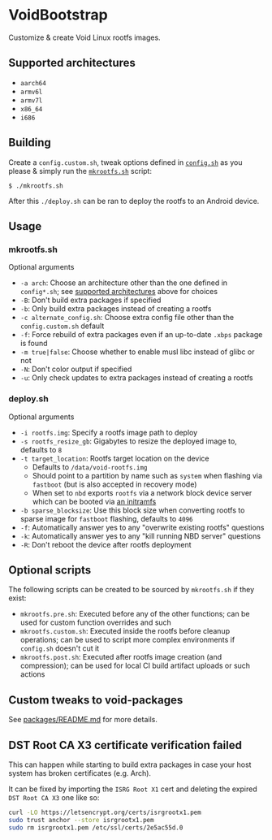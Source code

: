 # VoidBootstrap
Customize & create Void Linux rootfs images.

## Supported architectures
* `aarch64`
* `armv6l`
* `armv7l`
* `x86_64`
* `i686`

## Building
Create a `config.custom.sh`, tweak options defined in [`config.sh`](config.sh) as you please & simply run the [`mkrootfs.sh`](mkrootfs.sh) script:
```
$ ./mkrootfs.sh
```
After this `./deploy.sh` can be ran to deploy the rootfs to an Android device.

## Usage
### mkrootfs.sh
Optional arguments
* `-a arch`: Choose an architecture other than the one defined in `config*.sh`; see [supported architectures](#supported-architectures) above for choices
* `-B`: Don't build extra packages if specified
* `-b`: Only build extra packages instead of creating a rootfs
* `-c alternate_config.sh`: Choose extra config file other than the `config.custom.sh` default
* `-f`: Force rebuild of extra packages even if an up-to-date `.xbps` package is found
* `-m true|false`: Choose whether to enable musl libc instead of glibc or not
* `-N`: Don't color output if specified
* `-u`: Only check updates to extra packages instead of creating a rootfs
### deploy.sh
Optional arguments
* `-i rootfs.img`: Specify a rootfs image path to deploy
* `-s rootfs_resize_gb`: Gigabytes to resize the deployed image to, defaults to `8`
* `-t target_location`: Rootfs target location on the device
  * Defaults to `/data/void-rootfs.img`
  * Should point to a partition by name such as `system` when flashing via `fastboot` (but is also accepted in recovery mode)
  * When set to `nbd` exports `rootfs` via a network block device server which can be booted via [an initramfs](https://github.com/JamiKettunen/initramfs-tools)
* `-b sparse_blocksize`: Use this block size when converting rootfs to sparse image for `fastboot` flashing, defaults to `4096`
* `-f`: Automatically answer yes to any "overwrite existing rootfs" questions
* `-k`: Automatically answer yes to any "kill running NBD server" questions
* `-R`: Don't reboot the device after rootfs deployment

## Optional scripts
The following scripts can be created to be sourced by `mkrootfs.sh` if they exist:
* `mkrootfs.pre.sh`: Executed before any of the other functions; can be used for custom function overrides and such
* `mkrootfs.custom.sh`: Executed inside the rootfs before cleanup operations; can be used to script more complex environments if `config.sh` doesn't cut it
* `mkrootfs.post.sh`: Executed after rootfs image creation (and compression); can be used for local CI build artifact uploads or such actions

## Custom tweaks to void-packages
See [packages/README.md](packages/README.md) for more details.

## DST Root CA X3 certificate verification failed
This can happen while starting to build extra packages in case your host system has broken certificates (e.g. Arch).

It can be fixed by importing the `ISRG Root X1` cert and deleting the expired `DST Root CA X3` one like so:
```bash
curl -LO https://letsencrypt.org/certs/isrgrootx1.pem
sudo trust anchor --store isrgrootx1.pem
sudo rm isrgrootx1.pem /etc/ssl/certs/2e5ac55d.0
```
